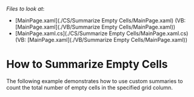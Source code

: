 <!-- default file list -->
*Files to look at*:

* [MainPage.xaml](./CS/Summarize Empty Cells/MainPage.xaml) (VB: [MainPage.xaml](./VB/Summarize Empty Cells/MainPage.xaml))
* [MainPage.xaml.cs](./CS/Summarize Empty Cells/MainPage.xaml.cs) (VB: [MainPage.xaml](./VB/Summarize Empty Cells/MainPage.xaml))
<!-- default file list end -->
# How to Summarize Empty Cells


<p>The following example demonstrates how to use custom summaries to count the total number of empty cells in the specified grid column.</p>

<br/>


